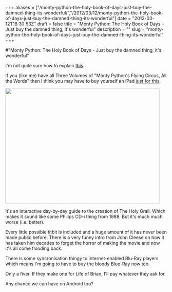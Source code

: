 +++
aliases = ["/monty-python-the-holy-book-of-days-just-buy-the-damned-thing-its-wonderful/","/2012/03/12/monty-python-the-holy-book-of-days-just-buy-the-damned-thing-its-wonderful"]
date = "2012-03-12T18:30:53Z"
draft = false
title = "Monty Python: The Holy Book of Days - Just buy the damned thing, it's wonderful"
description = ""
slug = "monty-python-the-holy-book-of-days-just-buy-the-damned-thing-its-wonderful"
+++

#"Monty Python: The Holy Book of Days - Just buy the damned thing, it's wonderful"

I'm not quite sure how to explain <a href="http://itunes.apple.com/us/app/monty-python-holy-book-days/id503975422?mt=8">this</a>.

If you (like me) have all Three Volumes of "Monty Python's Flying Circus, All the Words" then I think you may have to buy yourself an iPad <a href="http://itunes.apple.com/us/app/monty-python-holy-book-days/id503975422?mt=8">just for this</a>.

<a href="https://d2j17b10ywb1i7.cloudfront.net/wp-content/uploads/2012/03/jywW49KElcxZGMrD4jXXM0-temp-upload.xhrtqaef.480x480-75.jpg"><img class="alignnone size-full wp-image-627" title="jywW49KElcxZGMrD4jXXM0-temp-upload.xhrtqaef.480x480-75" src="https://d2j17b10ywb1i7.cloudfront.net/wp-content/uploads/2012/03/jywW49KElcxZGMrD4jXXM0-temp-upload.xhrtqaef.480x480-75.jpg" alt="" width="480" height="360" /></a>

It's an interactive day-by-day guide to the creation of The Holy Grail. Which makes it sound like some Philips CD-i thing from 1988. But it's much much worse (i.e. better).

Every little possible titbit is included and a huge amount of it has never been made public before. There is a very funny intro from John Cleese on how it has taken him decades to forget the horror of making the movie and now it's all come flooding back.

There is some syncronisation thingy to internet-enabled Blu-Ray players which means I'm going to have to buy the bloody Blue-Ray now too.

Only a fiver. If they make one for Life of Brian, I'll pay whatever they ask for.

Any chance we can have on Android too?

&nbsp;